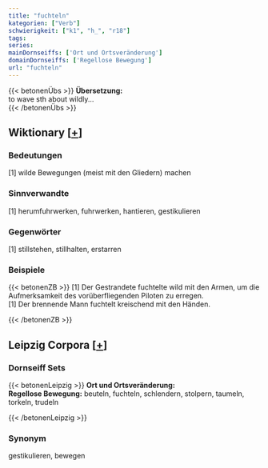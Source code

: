 ```yaml
---
title: "fuchteln"
kategorien: ["Verb"]
schwierigkeit: ["k1", "h_", "r18"]
tags:
series:
mainDornseiffs: ['Ort und Ortsveränderung']
domainDornseiffs: ['Regellose Bewegung']
url: "fuchteln"
---
```


{{< betonenÜbs >}}
**Übersetzung:**  
to wave sth about wildly...  
{{< /betonenÜbs >}}

## Wiktionary [[+](https://de.wiktionary.org/wiki/fuchteln)]

### Bedeutungen
[1] wilde Bewegungen (meist mit den Gliedern) machen  

### Sinnverwandte
[1] herumfuhrwerken, fuhrwerken, hantieren, gestikulieren  

### Gegenwörter
[1] stillstehen, stillhalten, erstarren  

### Beispiele
{{< betonenZB >}}
[1] Der Gestrandete fuchtelte wild mit den Armen, um die Aufmerksamkeit des vorüberfliegenden Piloten zu erregen.  
[1] Der brennende Mann fuchtelt kreischend mit den Händen.  

{{< /betonenZB >}}

## Leipzig Corpora [[+](https://corpora.uni-leipzig.de/en/res?word=fuchteln&corpusId=deu_newscrawl-public_2018)]

### Dornseiff Sets
{{< betonenLeipzig >}}
**Ort und Ortsveränderung:**  
**Regellose Bewegung:** beuteln, fuchteln, schlendern, stolpern, taumeln, torkeln, trudeln  

{{< /betonenLeipzig >}}

### Synonym
gestikulieren, bewegen


